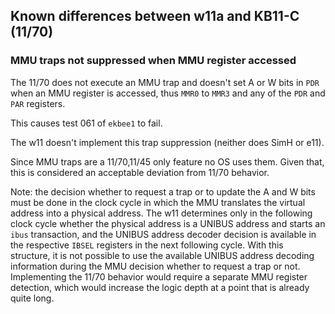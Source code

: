 ## Known differences between w11a and KB11-C (11/70)

### MMU traps not suppressed when MMU register accessed

The 11/70 does not execute an MMU trap and doesn't set A or W bits in `PDR`
when an MMU register is accessed, thus `MMR0` to `MMR3` and any of the
`PDR` and `PAR` registers.

This causes test 061 of `ekbee1` to fail.

The w11 doesn't implement this trap suppression (neither does SimH or e11).

Since MMU traps are a 11/70,11/45 only feature no OS uses them.
Given that, this is considered an acceptable deviation from 11/70 behavior.

Note: the decision whether to request a trap or to update the A and W bits
must be done in the clock cycle in which the MMU translates the virtual
address into a physical address. The w11 determines only in the following
clock cycle whether the physical address is a UNIBUS address and starts an
`ibus` transaction, and the UNIBUS address decoder decision is available in
the respective `IBSEL` registers in the next following cycle. With this
structure, it is not possible to use the available UNIBUS address decoding
information during the MMU decision whether to request a trap or not.
Implementing the 11/70 behavior would require a separate MMU register
detection, which would increase the logic depth at a point that is already
quite long.
